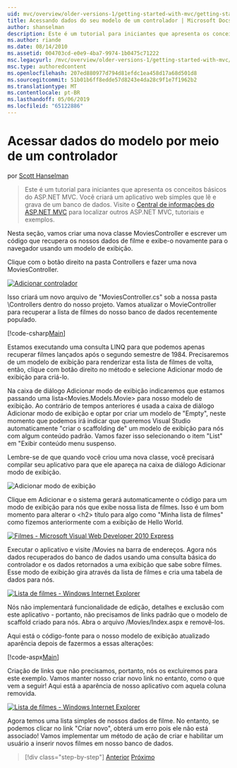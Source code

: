 ```yaml
---
uid: mvc/overview/older-versions-1/getting-started-with-mvc/getting-started-with-mvc-part5
title: Acessando dados do seu modelo de um controlador | Microsoft Docs
author: shanselman
description: Este é um tutorial para iniciantes que apresenta os conceitos básicos do ASP.NET MVC. Crie um aplicativo web simples que lê e grava de um banco de dados.
ms.author: riande
ms.date: 08/14/2010
ms.assetid: 004703cd-e0e9-4ba7-9974-1b0475c71222
msc.legacyurl: /mvc/overview/older-versions-1/getting-started-with-mvc/getting-started-with-mvc-part5
msc.type: authoredcontent
ms.openlocfilehash: 207ed880977d794d81efdc1ea458d17a68d501d8
ms.sourcegitcommit: 51b01b6ff8edde57d8243e4da28c9f1e7f1962b2
ms.translationtype: MT
ms.contentlocale: pt-BR
ms.lasthandoff: 05/06/2019
ms.locfileid: "65122886"
---
```

# <a name="accessing-your-models-data-from-a-controller"></a>Acessar dados do modelo por meio de um controlador

por [Scott Hanselman](https://github.com/shanselman)

> Este é um tutorial para iniciantes que apresenta os conceitos básicos do ASP.NET MVC. Você criará um aplicativo web simples que lê e grava de um banco de dados. Visite o [Central de informações do ASP.NET MVC](../../../index.md) para localizar outros ASP.NET MVC, tutoriais e exemplos.

Nesta seção, vamos criar uma nova classe MoviesController e escrever um código que recupera os nossos dados de filme e exibe-o novamente para o navegador usando um modelo de exibição.

Clique com o botão direito na pasta Controllers e fazer uma nova MoviesController.

[![Adicionar controlador](getting-started-with-mvc-part5/_static/image2.png)](getting-started-with-mvc-part5/_static/image1.png)

Isso criará um novo arquivo de "MoviesController.cs" sob a nossa pasta \Controllers dentro do nosso projeto. Vamos atualizar o MovieController para recuperar a lista de filmes do nosso banco de dados recentemente populado.

[!code-csharp[Main](getting-started-with-mvc-part5/samples/sample1.cs)]

Estamos executando uma consulta LINQ para que podemos apenas recuperar filmes lançados após o segundo semestre de 1984. Precisaremos de um modelo de exibição para renderizar esta lista de filmes de volta, então, clique com botão direito no método e selecione Adicionar modo de exibição para criá-lo.

Na caixa de diálogo Adicionar modo de exibição indicaremos que estamos passando uma lista&lt;Movies.Models.Movie&gt; para nosso modelo de exibição. Ao contrário de tempos anteriores é usada a caixa de diálogo Adicionar modo de exibição e optar por criar um modelo de "Empty", neste momento que podemos irá indicar que queremos Visual Studio automaticamente "criar o scaffolding de" um modelo de exibição para nós com algum conteúdo padrão. Vamos fazer isso selecionando o item "List" em "Exibir conteúdo menu suspenso.

Lembre-se de que quando você criou uma nova classe, você precisará compilar seu aplicativo para que ele apareça na caixa de diálogo Adicionar modo de exibição.

![Adicionar modo de exibição](getting-started-with-mvc-part5/_static/image3.png)

Clique em Adicionar e o sistema gerará automaticamente o código para um modo de exibição para nós que exibe nossa lista de filmes. Isso é um bom momento para alterar o &lt;h2&gt; título para algo como "Minha lista de filmes" como fizemos anteriormente com a exibição de Hello World.

[![Filmes - Microsoft Visual Web Developer 2010 Express](getting-started-with-mvc-part5/_static/image5.png)](getting-started-with-mvc-part5/_static/image4.png)

Executar o aplicativo e visite /Movies na barra de endereços. Agora nós dados recuperados do banco de dados usando uma consulta básica do controlador e os dados retornados a uma exibição que sabe sobre filmes. Esse modo de exibição gira através da lista de filmes e cria uma tabela de dados para nós.

[![Lista de filmes - Windows Internet Explorer](getting-started-with-mvc-part5/_static/image7.png)](getting-started-with-mvc-part5/_static/image6.png)

Nós não implementará funcionalidade de edição, detalhes e exclusão com este aplicativo - portanto, não precisamos de links padrão que o modelo de scaffold criado para nós. Abra o arquivo /Movies/Index.aspx e removê-los.

Aqui está o código-fonte para o nosso modelo de exibição atualizado aparência depois de fazermos a essas alterações:

[!code-aspx[Main](getting-started-with-mvc-part5/samples/sample2.aspx)]

Criação de links que não precisamos, portanto, nós os excluiremos para este exemplo. Vamos manter nosso criar novo link no entanto, como o que vem a seguir! Aqui está a aparência de nosso aplicativo com aquela coluna removida.

[![Lista de filmes - Windows Internet Explorer](getting-started-with-mvc-part5/_static/image9.png)](getting-started-with-mvc-part5/_static/image8.png)

Agora temos uma lista simples de nossos dados de filme. No entanto, se podemos clicar no link "Criar novo", obterá um erro pois ele não está associado! Vamos implementar um método de ação de criar e habilitar um usuário a inserir novos filmes em nosso banco de dados.

> [!div class="step-by-step"]
> [Anterior](getting-started-with-mvc-part4.md)
> [Próximo](getting-started-with-mvc-part6.md)
